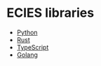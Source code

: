 # ECIES libraries

- [Python](https://github.com/ecies/py)
- [Rust](https://github.com/ecies/rs)
- [TypeScript](https://github.com/ecies/js)
- [Golang](https://github.com/ecies/go)
